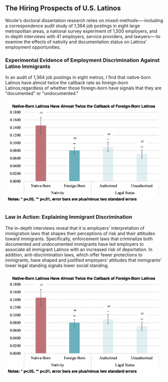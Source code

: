 ## The Hiring Prospects of U.S. Latinos

Nicole's doctoral dissertation research relies on mixed-methods—-including a correspondence audit study of 1,364 job postings in eight large metropolitan areas, a national survey experiment of 1,500 employers, and in-depth interviews with 41 employers, service providers, and lawyers—-to examine the effects of nativity and documentation status on Latinos’ employment opportunities. 

### Experimental Evidence of Employment Discrimination Against Latino Immigrants

In an audit of 1,364 job postings in eight metros, I find that native-born Latinos have almost twice the callback rate as foreign-born Latinos,regardless of whether those foreign-born have signals that they are "documented" or "undocumented." 

![audit1](audit1.png) <!-- .element style="height: 100px" -->

### Law in Action: Explaining Immigrant Discrimination

The in-depth interviews reveal that it is employers’ interpretation of immigration laws that shapes their perceptions of risk and their attitudes toward immigrants. Specifically, enforcement laws that criminalize both documented and undocumented immigrants have led employers to associate all immigrant Latinos with an increased risk of deportation. In addition, anti-discrimination laws, which offer fewer protections to immigrants, have shaped and justified employers’ attitudes that immigrants’ lower legal standing signals lower social standing. 

![audit1](audit1.png) <!-- .element style="height: 100px" -->
